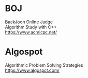 # BOJ
BaekJoon Online Judge<br>
Algorithm Study with C++<br>
https://www.acmicpc.net/

# Algospot
Algorithmic Problem Solving Strategies<br>
https://www.algospot.com/
